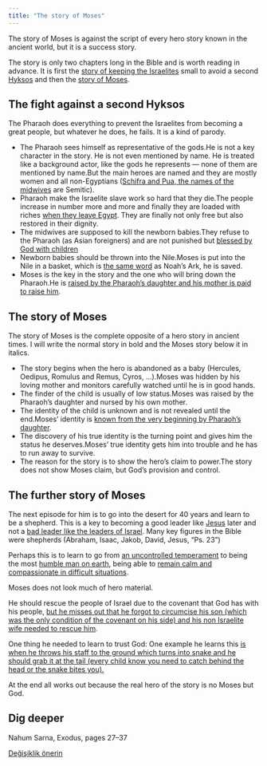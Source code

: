 ```yaml
---
title: "The story of Moses"
---
```



The story of Moses is against the script of every hero story known in the ancient world, but it is a success story.

The story is only two chapters long in the Bible and is worth reading in advance. It is first the [story of keeping the Israelites](https://www.bibleserver.com/NIV/Exodus1) small to avoid a second [Hyksos](../../../../bible/exodus/expl/the-story-before-the-exodus) and then the [story of Moses](https://www.bibleserver.com/NIV/Exodus2).


## The fight against a second Hyksos

<a name="f92d"></a>
The Pharaoh does everything to prevent the Israelites from becoming a great people, but whatever he does, he fails. It is a kind of parody.

- The Pharaoh sees himself as representative of the gods.He is not a key character in the story. He is not even mentioned by name. He is treated like a background actor, like the gods he represents — none of them are mentioned by name.But the main heroes are named and they are mostly women and all non-Egyptians ([Schifra and Pua, the names of the midwives](https://www.bibleserver.com/NIV/Exodus1%3A15) are Semitic).
- Pharaoh make the Israelite slave work so hard that they die.The people increase in number more and more and finally they are loaded with riches [when they leave Egypt](https://www.bibleserver.com/NIV/Exodus12%3A35-36). They are finally not only free but also restored in their dignity.
- The midwives are supposed to kill the newborn babies.They refuse to the Pharaoh (as Asian foreigners) and are not punished but [blessed by God with children](https://www.bibleserver.com/NIV/Exodus1%3A21)
- Newborn babies should be thrown into the Nile.Moses is put into the Nile in a basket, which is [the same word](https://biblehub.com/hebrew/strongs_8392.htm) as Noah’s Ark, he is saved.
- Moses is the key in the story and the one who will bring down the Pharaoh.He is [raised by the Pharaoh’s daughter and his mother is paid to raise him](https://www.bibleserver.com/NIV/Exodus2%3A5-10).



## The story of Moses

<a name="6f9c"></a>
The story of Moses is the complete opposite of a hero story in ancient times. I will write the normal story in bold and the Moses story below it in italics.

- The story begins when the hero is abandoned as a baby (Hercules, Oedipus, Romulus and Remus, Cyros, …).Moses was hidden by his loving mother and monitors carefully watched until he is in good hands.
- The finder of the child is usually of low status.Moses was raised by the Pharaoh’s daughter and nursed by his own mother.
- The identity of the child is unknown and is not revealed until the end.Moses’ identity is [known from the very beginning by Pharaoh’s daughter](https://www.bibleserver.com/NIV/Exodus2%3A6).
- The discovery of his true identity is the turning point and gives him the status he deserves.Moses’ true identity gets him into trouble and he has to run away to survive.
- The reason for the story is to show the hero’s claim to power.The story does not show Moses claim, but God’s provision and control.



## The further story of Moses

<a name="371c"></a>
The next episode for him is to go into the desert for 40 years and learn to be a shepherd. This is a key to becoming a good leader like [Jesus](https://www.bibleserver.com/NIV/John10) later and not a [bad leader like the leaders of Israel](https://www.bibleserver.com/NIV/Ezekiel34). Many key figures in the Bible were shepherds (Abraham, Isaac, Jakob, David, Jesus, “Ps. 23”)

Perhaps this is to learn to go from [an uncontrolled temperament](https://www.bibleserver.com/NIV/Exodus2%3A11-12) to being the most [humble man on earth](https://www.bibleserver.com/NIV/Numbers12%3A3), being able to [remain calm and compassionate in difficult situations](https://www.bibleserver.com/NIV/Numbers12).

Moses does not look much of hero material.

He should rescue the people of Israel due to the covenant that God has with his people, [but he misses out that he forgot to circumcise his son (which was the only condition of the covenant on his side) and his non Israelite wife needed to rescue him](https://www.bibleserver.com/NIV/Exodus4%3A24-25).

One thing he needed to learn to trust God: One example he learns this [is when he throws his staff to the ground which turns into snake and he should grab it at the tail (every child know you need to catch behind the head or the snake bites you).](https://www.bibleserver.com/NIV/Exodus4%3A2-5)

At the end all works out because the real hero of the story is no Moses but God.


## Dig deeper

<a name="b506"></a>
Nahum Sarna, Exodus, pages 27–37






[Değişiklik önerin](https://github.com/revelation-today/revelation-today/blob/main/exampleSite/content/docs/bible/exodus/expl/the-birth-of-moses.md)
